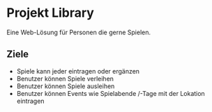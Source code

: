 # Projekt Library

Eine Web-Lösung für Personen die gerne Spielen.

## Ziele

* Spiele kann jeder eintragen oder ergänzen
* Benutzer können Spiele verleihen
* Benutzer können Spiele ausleihen
* Benutzer können Events wie Spielabende /-Tage mit der Lokation eintragen


